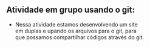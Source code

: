 
## Atividade em grupo usando o git:

- Nessa atividade estamos desenvolvendo um site<br>
 em duplas e upando os arquivos para o git, para <br>
 que possamos compartilhar códigos através do git.



